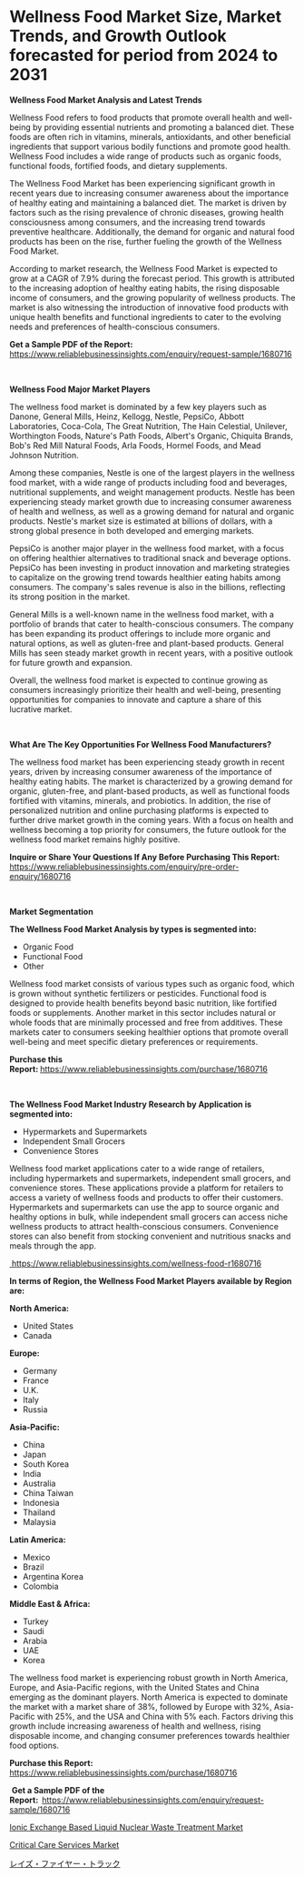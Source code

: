 <p><h1>Wellness Food Market Size, Market Trends, and Growth Outlook forecasted for period from 2024 to 2031</h1></p><p><strong>Wellness Food Market Analysis and Latest Trends</strong></p>
<p><p>Wellness Food refers to food products that promote overall health and well-being by providing essential nutrients and promoting a balanced diet. These foods are often rich in vitamins, minerals, antioxidants, and other beneficial ingredients that support various bodily functions and promote good health. Wellness Food includes a wide range of products such as organic foods, functional foods, fortified foods, and dietary supplements.</p><p>The Wellness Food Market has been experiencing significant growth in recent years due to increasing consumer awareness about the importance of healthy eating and maintaining a balanced diet. The market is driven by factors such as the rising prevalence of chronic diseases, growing health consciousness among consumers, and the increasing trend towards preventive healthcare. Additionally, the demand for organic and natural food products has been on the rise, further fueling the growth of the Wellness Food Market.</p><p>According to market research, the Wellness Food Market is expected to grow at a CAGR of 7.9% during the forecast period. This growth is attributed to the increasing adoption of healthy eating habits, the rising disposable income of consumers, and the growing popularity of wellness products. The market is also witnessing the introduction of innovative food products with unique health benefits and functional ingredients to cater to the evolving needs and preferences of health-conscious consumers.</p></p>
<p><strong>Get a Sample PDF of the Report:&nbsp;</strong> <a href="https://www.reliablebusinessinsights.com/enquiry/request-sample/1680716">https://www.reliablebusinessinsights.com/enquiry/request-sample/1680716</a></p>
<p>&nbsp;</p>
<p><strong>Wellness Food Major Market Players</strong></p>
<p><p>The wellness food market is dominated by a few key players such as Danone, General Mills, Heinz, Kellogg, Nestle, PepsiCo, Abbott Laboratories, Coca-Cola, The Great Nutrition, The Hain Celestial, Unilever, Worthington Foods, Nature's Path Foods, Albert's Organic, Chiquita Brands, Bob's Red Mill Natural Foods, Arla Foods, Hormel Foods, and Mead Johnson Nutrition. </p><p>Among these companies, Nestle is one of the largest players in the wellness food market, with a wide range of products including food and beverages, nutritional supplements, and weight management products. Nestle has been experiencing steady market growth due to increasing consumer awareness of health and wellness, as well as a growing demand for natural and organic products. Nestle's market size is estimated at billions of dollars, with a strong global presence in both developed and emerging markets.</p><p>PepsiCo is another major player in the wellness food market, with a focus on offering healthier alternatives to traditional snack and beverage options. PepsiCo has been investing in product innovation and marketing strategies to capitalize on the growing trend towards healthier eating habits among consumers. The company's sales revenue is also in the billions, reflecting its strong position in the market.</p><p>General Mills is a well-known name in the wellness food market, with a portfolio of brands that cater to health-conscious consumers. The company has been expanding its product offerings to include more organic and natural options, as well as gluten-free and plant-based products. General Mills has seen steady market growth in recent years, with a positive outlook for future growth and expansion. </p><p>Overall, the wellness food market is expected to continue growing as consumers increasingly prioritize their health and well-being, presenting opportunities for companies to innovate and capture a share of this lucrative market.</p></p>
<p>&nbsp;</p>
<p><strong>What Are The Key Opportunities For Wellness Food Manufacturers?</strong></p>
<p><p>The wellness food market has been experiencing steady growth in recent years, driven by increasing consumer awareness of the importance of healthy eating habits. The market is characterized by a growing demand for organic, gluten-free, and plant-based products, as well as functional foods fortified with vitamins, minerals, and probiotics. In addition, the rise of personalized nutrition and online purchasing platforms is expected to further drive market growth in the coming years. With a focus on health and wellness becoming a top priority for consumers, the future outlook for the wellness food market remains highly positive.</p></p>
<p><strong>Inquire or Share Your Questions If Any Before Purchasing This Report:</strong> <a href="https://www.reliablebusinessinsights.com/enquiry/pre-order-enquiry/1680716">https://www.reliablebusinessinsights.com/enquiry/pre-order-enquiry/1680716</a></p>
<p>&nbsp;</p>
<p><strong>Market Segmentation</strong></p>
<p><strong>The Wellness Food Market Analysis by types is segmented into:</strong></p>
<p><ul><li>Organic Food</li><li>Functional Food</li><li>Other</li></ul></p>
<p><p>Wellness food market consists of various types such as organic food, which is grown without synthetic fertilizers or pesticides. Functional food is designed to provide health benefits beyond basic nutrition, like fortified foods or supplements. Another market in this sector includes natural or whole foods that are minimally processed and free from additives. These markets cater to consumers seeking healthier options that promote overall well-being and meet specific dietary preferences or requirements.</p></p>
<p><strong>Purchase this Report:&nbsp;</strong><a href="https://www.reliablebusinessinsights.com/purchase/1680716">https://www.reliablebusinessinsights.com/purchase/1680716</a></p>
<p>&nbsp;</p>
<p><strong>The Wellness Food Market Industry Research by Application is segmented into:</strong></p>
<p><ul><li>Hypermarkets and Supermarkets</li><li>Independent Small Grocers</li><li>Convenience Stores</li></ul></p>
<p><p>Wellness food market applications cater to a wide range of retailers, including hypermarkets and supermarkets, independent small grocers, and convenience stores. These applications provide a platform for retailers to access a variety of wellness foods and products to offer their customers. Hypermarkets and supermarkets can use the app to source organic and healthy options in bulk, while independent small grocers can access niche wellness products to attract health-conscious consumers. Convenience stores can also benefit from stocking convenient and nutritious snacks and meals through the app.</p></p>
<p><a href="https://www.reliablebusinessinsights.com/wellness-food-r1680716">&nbsp;https://www.reliablebusinessinsights.com/wellness-food-r1680716</a></p>
<p><strong>In terms of Region, the Wellness Food Market Players available by Region are:</strong></p>
<p>
    <p> <strong> North America: </strong>
        <ul>
            <li>United States</li>
            <li>Canada</li>
        </ul>
        </p> 
    <p> <strong> Europe: </strong>
        <ul>
            <li>Germany</li>
            <li>France</li>
            <li>U.K.</li>
            <li>Italy</li>
            <li>Russia</li>
        </ul>
        </p> 
    <p> <strong> Asia-Pacific: </strong>
        <ul>
            <li>China</li>
            <li>Japan</li>
            <li>South Korea</li>
            <li>India</li>
            <li>Australia</li>
            <li>China Taiwan</li>
            <li>Indonesia</li>
            <li>Thailand</li>
            <li>Malaysia</li>
        </ul>
        </p> 
    <p> <strong> Latin America: </strong>
        <ul>
            <li>Mexico</li>
            <li>Brazil</li>
            <li>Argentina Korea</li>
            <li>Colombia</li>
        </ul>
        </p> 
    <p> <strong> Middle East & Africa: </strong>
        <ul>
            <li>Turkey</li>
            <li>Saudi</li>
            <li>Arabia</li>
            <li>UAE</li>
            <li>Korea</li>
        </ul>
    </p>
    </p>
<p><p>The wellness food market is experiencing robust growth in North America, Europe, and Asia-Pacific regions, with the United States and China emerging as the dominant players. North America is expected to dominate the market with a market share of 38%, followed by Europe with 32%, Asia-Pacific with 25%, and the USA and China with 5% each. Factors driving this growth include increasing awareness of health and wellness, rising disposable income, and changing consumer preferences towards healthier food options.</p></p>
<p><strong>Purchase this Report: </strong><a href="https://www.reliablebusinessinsights.com/purchase/1680716">https://www.reliablebusinessinsights.com/purchase/1680716</a></p>
<p>&nbsp;<strong>Get a Sample PDF of the Report:&nbsp;&nbsp;</strong><a href="https://www.reliablebusinessinsights.com/enquiry/request-sample/1680716">https://www.reliablebusinessinsights.com/enquiry/request-sample/1680716</a></p>
<p><strong></strong></p>
<p><p><a href="https://github.com/GroverBarry/Market-Research-Report-List-6/blob/main/ionic-exchange-based-liquid-nuclear-waste-treatment-market.md">Ionic Exchange Based Liquid Nuclear Waste Treatment Market</a></p><p><a href="https://github.com/thuyvuongpk111/Market-Research-Report-List-1/blob/main/critical-care-services-market.md">Critical Care Services Market</a></p><p><a href="https://github.com/CarlieShields/Market-Research-Report-List-2/blob/main/1838479178823.md">レイズ・ファイヤー・トラック</a></p></p>